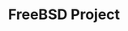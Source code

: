 ---
description: |
  FreeBSD is an open source operating system descended from the Unix developed
  at the University of California, Berkeley that became an open source project in
  1993 with several hundred active committers from across the globe. Today, FreeBSD
  provides a copy-free modern operating system that is up-to-date and scalable, offers
  high-performance, security, and advanced networking. It is used for personal workstations,
  Internet servers, embedded devices, routers, and firewalls. The FreeBSD packages
  collection includes popular software like: Apache web server, GNOME, KDE, X.org,
  Python, Firefox and over 33,000 software suites. The FreeBSD community is comprised
  of a global community of end users, developers and companies large and small working
  together to further the OS.
layout: stand
logo: stands/freebsd_project/logo.png
new_this_year: |
  <p>Since our last visit to FOSDEM, the FreeBSD Project has made strides
  in a number of areas.  The Project made the transition to git making it easier for
  folks to contribute. Great improvements were made in the graphics stack, as well
  as, to browser and video conferencing capabilities to allow for support on most
  any contemporary laptop. There is now better ARM64 support for servers and embedded
  devices like Raspberry Pi. The Project switched to a new OpenZFS upstream that supports
  FreeBSD and Linux. The removal of obsolete GPL components has been completed along
  with many network stack improvements. Finally, there is a lot of new online content
  to help folks get started and ask questions about FreeBSD including: FreeBSD Office
  Hours, FreeBSD Fridays, and several developers have hosted twitch live streaming
  sessions.</p>
showcase: |
  <p>Visit the FreeBSD Stand to chat with FreeBSD Developers and other community members. The stand is a great place to learn more about the latest developments within the Project, find out how to get started with FreeBSD and get your most challenging questions answered. If you or your organization are looking to connect with other FreeBSD fans, folks in the stand can help. There\u2019s a reason why companies like Netflix use FreeBSD. Take a minute to find out more about the stability and security of FreeBSD.</p>
themes:
- Community advocacy
title: FreeBSD Project
website: https://www.freebsd.org/
show_on_overview: true
---